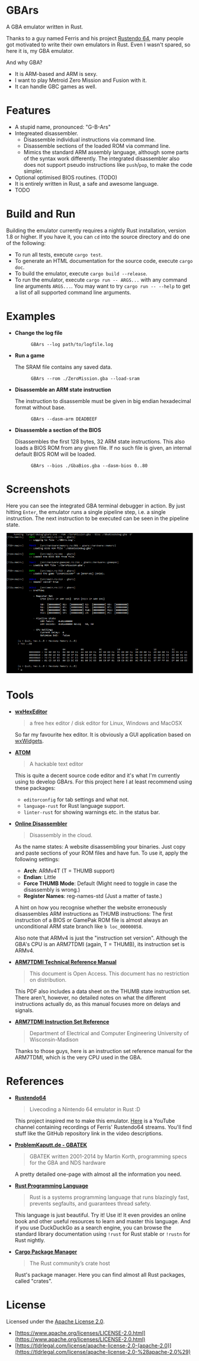 # GBArs

A GBA emulator written in Rust.

Thanks to a guy named Ferris and his project [Rustendo 64](https://github.com/yupferris/rustendo64), many people got motivated to write their own emulators in Rust. Even I wasn't spared, so here it is, my GBA emulator.

And why GBA?

- It is ARM-based and ARM is sexy.
- I want to play Metroid Zero Mission and Fusion with it.
- It can handle GBC games as well.

# Features

- A stupid name, pronounced: "G-B-Ars"
- Integreated disassembler.
	- Disassemble individual instructions via command line.
	- Disassemble sections of the loaded ROM via command line.
	- Mimics the standard ARM assembly language, although some parts of the syntax work differently. The integrated disassembler also does not support pseudo instructions like `push`/`pop`, to make the code simpler.
- Optional optimised BIOS routines. (TODO)
- It is entirely written in Rust, a safe and awesome language.
- TODO

# Build and Run

Building the emulator currently requires a nightly Rust installation, version 1.8 or higher. If you have it, you can `cd` into the source directory and do one of the following:

- To run all tests, execute `cargo test`.
- To generate an HTML documentation for the source code, execute `cargo doc`.
- To build the emulator, execute `cargo build --release`.
- To run the emulator, execute `cargo run -- ARGS...` with any command line arguments `ARGS...`. You may want to try `cargo run -- --help` to get a list of all supported command line arguments.

# Examples

- **Change the log file**
			
			GBArs --log path/to/logfile.log
			
- **Run a game**
	
	The SRAM file contains any saved data.
			
			GBArs --rom ./ZeroMission.gba --load-sram
			
- **Disassemble an ARM state instruction**
	
	The instruction to disassemble must be given in big endian hexadecimal format without base.
			
			GBArs --dasm-arm DEADBEEF
			
- **Disassemble a section of the BIOS**
	
	Disassembles the first 128 bytes, 32 ARM state instructions. This also loads a BIOS ROM from any given file. If no such file is given, an internal default BIOS ROM will be loaded.
			
			GBArs --bios ./GbaBios.gba --dasm-bios 0..80

# Screenshots

Here you can see the integrated GBA terminal debugger in action. By just hitting `Enter`, the emulator runs a single pipeline step, i.e. a single instruction. The next instruction to be executed can be seen in the pipeline state.

![GBA Debugger Action](./ref/term_stuff_00.png)

# Tools
- **[wxHexEditor](http://www.wxhexeditor.org/)**

	> a free hex editor / disk editor for Linux, Windows and MacOSX

	So far my favourite hex editor. It is obviously a GUI application based on [wxWidgets](http://www.wxwidgets.org/).
- **[ATOM](https://atom.io/)**

    > A hackable text editor

    This is quite a decent source code editor and it's what I'm currently using to develop GBArs. For this project here I at least recommend using these packages:

    - `editorconfig` for tab settings and what not.
    - `language-rust` for Rust language support.
    - `linter-rust` for showing warnings etc. in the status bar.
- **[Online Disassembler](https://onlinedisassembler.com/odaweb/)**

	> Disassembly in the cloud.

	As the name states: A website disassembling your binaries. Just copy and paste sections of your ROM files and have fun. To use it, apply the following settings:
	
	- **Arch**: ARMv4T (T = THUMB support)
	- **Endian**: Little
	- **Force THUMB Mode**: Default (Might need to toggle in case the disassembly is wrong.)
	- **Register Names**: reg-names-std (Just a matter of taste.)
	
	A hint on how you recognise whether the website erroneously disassembles ARM instructions as THUMB instructions: The first instruction of a BIOS or GamePak ROM file is almost always an unconditional ARM state branch like `b loc_00000058`.
	
	Also note that ARMv4 is just the "instruction set version". Although the GBA's CPU is an ARM7TDMI (again, T = THUMB), its instruction set is ARMv4.
- **[ARM7TDMI Technical Reference Manual](http://www.atmel.com/Images/ddi0029g_7tdmi_r3_trm.pdf)**
	
	> This document is Open Access. This document has no restriction on distribution.
	
	This PDF also includes a data sheet on the THUMB state instruction set. There aren't, however, no detailed notes on what the different instructions actually do, as this manual focuses more on delays and signals.
- **[ARM7TDMI Instruction Set Reference](http://morrow.ece.wisc.edu/ECE353/arm7tdmi_instruction_set_reference.pdf)**

	> Department of Electrical and Computer Engineering University of Wisconsin-Madison

	Thanks to those guys, here is an instruction set reference manual for the ARM7TDMI, which is the very CPU used in the GBA.


# References
- **[Rustendo64](https://github.com/yupferris/rustendo64)**

	> Livecoding a Nintendo 64 emulator in Rust :D

	This project inspired me to make this emulator. [Here](https://www.youtube.com/channel/UC4mpLlHn0FOekNg05yCnkzQ/videos) is a YouTube channel containing recordings of Ferris' Rustendo64 streams. You'll find stuff like the GitHub repository link in the video descriptions.
- **[ProblemKaputt.de - GBATEK](http://problemkaputt.de/gbatek.htm)**

	> GBATEK written 2001-2014 by Martin Korth, programming specs for the GBA and NDS hardware

	A pretty detailed one-page with almost all the information you need.
- **[Rust Programming Language](https://www.rust-lang.org/)**

	> Rust is a systems programming language that runs blazingly fast, prevents segfaults, and guarantees thread safety.

	This language is just beautiful. Try it! Use it! It even provides an online book and other useful resources to learn and master this language. And if you use DuckDuckGo as a search engine, you can browse the standard library documentation using `!rust` for Rust stable or `!rustn` for Rust nightly.
- **[Cargo Package Manager](https://crates.io/)**

	> The Rust community’s crate host

	Rust's package manager. Here you can find almost all Rust packages, called "crates".

# License

Licensed under the [Apache License 2.0](./LICENSE-APACHE.md).

- [https://www.apache.org/licenses/LICENSE-2.0.html](https://www.apache.org/licenses/LICENSE-2.0.html)
- [https://tldrlegal.com/license/apache-license-2.0-(apache-2.0)](https://tldrlegal.com/license/apache-license-2.0-%28apache-2.0%29)